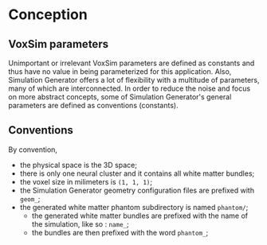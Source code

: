 # Conception

## VoxSim parameters

Unimportant or irrelevant VoxSim parameters are defined as constants and thus have no value in being parameterized for
this application. Also, Simulation Generator offers a lot of flexibility with a multitude of parameters, many of which
are interconnected. In order to reduce the noise and focus on more abstract concepts, some of Simulation Generator's
general parameters are defined as conventions (constants).


## Conventions

By convention,

- the physical space is the 3D space;
- there is only one neural cluster and it contains all white matter bundles;
- the voxel size in milimeters is `(1, 1, 1)`;
- the Simulation Generator geometry configuration files are prefixed with `geom_`;
- the generated white matter phantom subdirectory is named `phantom/`;
    - the generated white matter bundles are prefixed with the name of the simulation, like so : `name_`;
    - the bundles are then prefixed with the word `phantom_`;
